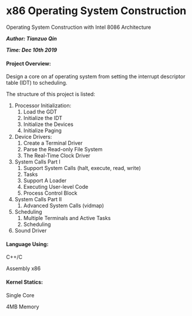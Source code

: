 # x86 Operating System Construction
Operating System Construction with Intel 8086 Architecture

***Author: Tianzuo Qin***

***Time: Dec 10th 2019***

#### Project Overview:

Design a core on af operating system from setting the interrupt descriptor table (IDT) to scheduling. 

The structure of this project is listed:

1. Processor Initialization:
   1. Load the GDT
   2. Initialize the IDT
   3. Initialize the Devices
   4. Initialize Paging
2. Device Drivers:
   1. Create a Terminal Driver
   2. Parse the Read-only File System
   3. The Real-Time Clock Driver
3. System Calls Part I
   1. Support System Calls (halt, execute, read, write)
   2. Tasks
   3. Support A Loader
   4. Executing User-level Code
   5. Process Control Block
4. System Calls Part II
   1. Advanced System Calls (vidmap)
5. Scheduling
   1. Multiple Terminals and Active Tasks
   2. Scheduling
6. Sound Driver

#### Language Using:

C++/C


Assembly x86


#### Kernel Statics:

Single Core

4MB Memory
